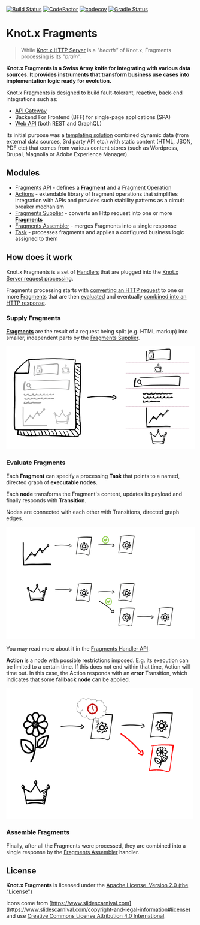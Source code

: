 [![Build Status](https://dev.azure.com/knotx/Knotx/_apis/build/status/Knotx.knotx-fragments?branchName=master)](https://dev.azure.com/knotx/Knotx/_build/latest?definitionId=10&branchName=master)
[![CodeFactor](https://www.codefactor.io/repository/github/knotx/knotx-fragments/badge)](https://www.codefactor.io/repository/github/knotx/knotx-fragments)
[![codecov](https://codecov.io/gh/Knotx/knotx-fragments/branch/master/graph/badge.svg)](https://codecov.io/gh/Knotx/knotx-fragments)
[![Gradle Status](https://gradleupdate.appspot.com/Knotx/knotx-fragments/status.svg)](https://gradleupdate.appspot.com/Knotx/knotx-fragments/status)

# Knot.x Fragments

> While [Knot.x HTTP Server](https://github.com/Knotx/knotx-server-http) is a _"hearth"_ of Knot.x, 
> Fragments processing is its _"brain"_.

**Knot.x Fragments is a Swiss Army knife for **integrating with various data sources**. It provides 
instruments that transform business use cases into implementation logic ready for evolution.**

Knot.x Fragments is designed to build fault-tolerant, reactive, back-end integrations such as:
- [API Gateway](https://github.com/Knotx/knotx-example-project#api-gateway--web-api)
- Backend For Frontend (BFF) for single-page applications (SPA)
- [Web API](https://github.com/Knotx/knotx-example-project#api-gateway--web-api) (both REST and GraphQL)

Its initial purpose was a [templating solution](https://github.com/Knotx/knotx-example-project#template-processing) 
combined dynamic data (from external data sources, 3rd party API etc.) with static content (HTML, 
JSON, PDF etc) that comes from various content stores (such as Wordpress, Drupal, Magnolia or 
Adobe Experience Manager).

## Modules

- [Fragments API](https://github.com/Knotx/knotx-fragments/tree/master/api) - defines a [**Fragment**](https://github.com/Knotx/knotx-fragments/tree/master/api#fragment) 
and a [Fragment Operation](https://github.com/Knotx/knotx-fragments/tree/master/api#fragment-operation)
- [Actions](https://github.com/Knotx/knotx-fragments/tree/master/action) - extendable 
library of fragment operations that simplifies integration with APIs and provides such stability 
patterns as a circuit breaker mechanism
- [Fragments Supplier](https://github.com/Knotx/knotx-fragments/tree/master/supplier) - converts an Http request into one or more [**Fragments**](https://github.com/Knotx/knotx-fragments/tree/master/api#knotx-fragment-api)
- [Fragments Assembler](https://github.com/Knotx/knotx-fragments/tree/master/assembler) - merges Fragments into a single response
- [Task](https://github.com/Knotx/knotx-fragments/tree/master/task) - processes fragments and applies a configured business logic assigned to them

## How does it work

Knot.x Fragments is a set of [Handlers](https://github.com/Knotx/knotx-server-http/tree/master/api#routing-handlers)
that are plugged into the [Knot.x Server request processing](https://github.com/Knotx/knotx-server-http#how-does-it-work).

Fragments processing starts with [converting an HTTP request](#supply-fragments) to one or more
[Fragments](https://github.com/Knotx/knotx-fragments/tree/master/api#knotx-fragment-api) that are 
then [evaluated](#evaluate-fragments) and eventually [combined into an HTTP response](#assemble-fragments).

### Supply Fragments

[**Fragments**](https://github.com/Knotx/knotx-fragments/tree/master/api#knotx-fragment-api) 
are the result of a request being split (e.g. HTML markup) into smaller, independent parts by the
[Fragments Supplier](https://github.com/Knotx/knotx-fragments/tree/master/supplier).

![Fragments](https://github.com/Knotx/knotx-fragments/raw/master/assets/images/fragments_supplier.png)

### Evaluate Fragments

Each **Fragment** can specify a processing **Task** that points to a named, directed graph of **executable nodes**.

Each **node** transforms the Fragment's content, updates its payload and finally responds with **Transition**.

Nodes are connected with each other with Transitions, directed graph edges.

<img src="https://github.com/Knotx/knotx-fragments/raw/master/assets/images/graph_processing.png" width="700">

You may read more about it in the [Fragments Handler API](https://github.com/Knotx/knotx-fragments/tree/master/handler/api).

**Action** is a node with possible restrictions imposed. E.g. its execution
can be limited to a certain time. If this does not end within that time, Action will time out. 
In this case, the Action responds with an **error** Transition, which indicates that some **fallback node** can be applied.

<img src="https://github.com/Knotx/knotx-fragments/raw/master/assets/images/graph_processing_failure.png" width="500">

### Assemble Fragments

Finally, after all the Fragments were processed, they are combined into a single response by the 
[Fragments Assembler](https://github.com/Knotx/knotx-fragments/tree/master/assembler) handler.

## License
**Knot.x Fragments** is licensed under the [Apache License, Version 2.0 (the "License")](https://www.apache.org/licenses/LICENSE-2.0.txt)

Icons come from [https://www.slidescarnival.com](https://www.slidescarnival.com/copyright-and-legal-information#license) and 
use [Creative Commons License Attribution 4.0 International](https://creativecommons.org/licenses/by/4.0/).
